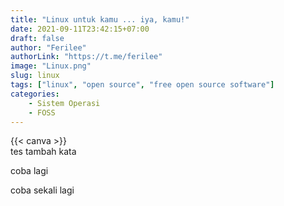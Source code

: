 ```yaml
---
title: "Linux untuk kamu ... iya, kamu!"
date: 2021-09-11T23:42:15+07:00
draft: false
author: "Ferilee"
authorLink: "https://t.me/ferilee"
image: "Linux.png"
slug: linux
tags: ["linux", "open source", "free open source software"]
categories:
    - Sistem Operasi
    - FOSS
---
```


{{< canva >}}\
tes tambah kata

coba lagi

coba sekali lagi
